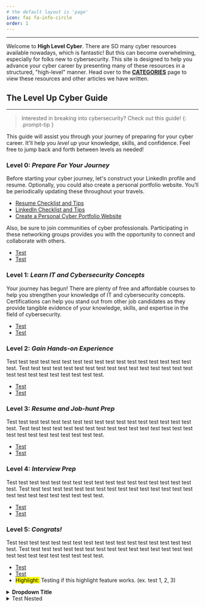 ```yaml
---
# the default layout is 'page'
icon: fas fa-info-circle
order: 1
---
```


---

Welcome to **High Level Cyber**. There are SO many cyber resources available nowadays, which is fantastic! But this can become overwhelming, especially for folks new to cybersecurity. This site is designed to help you advance your cyber career by presenting many of these resources in a structured, "high-level" manner. Head over to the **[CATEGORIES](https://highlevelcyber.github.io/categories)** page to view these resources and other articles we have written. 

## The **Level Up Cyber** Guide
---

> Interested in breaking into cybersecurity? Check out this guide!
{: .prompt-tip }

This guide will assist you through your journey of preparing for your cyber career. It'll help you *level up* your knowledge, skills, and confidence. Feel free to jump back and forth between levels as needed!

### **Level 0**: *Prepare For Your Journey*

Before starting your cyber journey, let's construct your LinkedIn profile and resume. Optionally, you could also create a personal portfolio website. You’ll be periodically updating these throughout your travels. 
* [Resume Checklist and Tips](https://google.com)
* [LinkedIn Checklist and Tips](https://google.com)
* [Create a Personal Cyber Portfolio Website](https://google.com)

Also, be sure to join communities of cyber professionals. Participating in these networking groups provides you with the opportunity to connect and collaborate with others.
* [Test](https://google.com)
* [Test](https://google.com)


### **Level 1**: *Learn IT and Cybersecurity Concepts*
Your journey has begun! There are plenty of free and affordable courses to help you strengthen your knowledge of IT and cybersecurity concepts. Certifications can help you stand out from other job candidates as they provide tangible evidence of your knowledge, skills, and expertise in the field of cybersecurity. 
* [Test](https://google.com)
* [Test](https://google.com)


### **Level 2**: *Gain Hands-on Experience*
Test test test test test test test test test test test test test test test test test test. Test test test test test test test test test test test test test test test test test test test test test test test test test.
* [Test](https://google.com)
* [Test](https://google.com)

### **Level 3**: *Resume and Job-hunt Prep*
Test test test test test test test test test test test test test test test test test test. Test test test test test test test test test test test test test test test test test test test test test test test test test.
* [Test](https://google.com)
* [Test](https://google.com)

### **Level 4**: *Interview Prep*
Test test test test test test test test test test test test test test test test test test. Test test test test test test test test test test test test test test test test test test test test test test test test test.
* [Test](https://google.com)
* [Test](https://google.com)

### **Level 5**: *Congrats!*
Test test test test test test test test test test test test test test test test test test. Test test test test test test test test test test test test test test test test test test test test test test test test test.
* [Test](https://google.com)
* [Test](https://google.com)
* <mark>Highlight:</mark> Testing if this highlight feature works. (ex. test 1, 2, 3)

<details> 
<summary><strong>Dropdown Title</strong></summary>
<img src="https://m.media-amazon.com/images/I/51WBUH+hZEL.jpg">
<img src="https://www.retropcstore.com/wp-content/uploads/2020/03/im1.png">
<h1>Test Heading!</h1>
  <p>Test sentence #1. Test sentence #2.<br> <br> Test sentence #3.</p>
</details>

<details>
  <summary>Test Nested</summary>
  <blockquote>
    <img src="https://www.retropcstore.com/wp-content/uploads/2020/03/im1.png">
    <h1>Test Heading!</h1>
    <p>Test sentence #1. Test sentence #2.<br> <br> Test sentence #3.</p>
    <a href="https://google.com">Go to Google.com</a>
  </blockquote>
</details>

